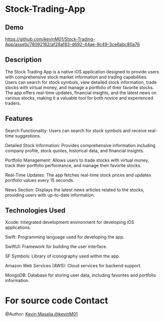 # Stock-Trading-App

## Demo



https://github.com/kevinM01/Stock-Trading-App/assets/78092182/af28af83-d692-44ae-9c49-3ce6abc80a76





## Description
The Stock Trading App is a native iOS application designed to provide users with comprehensive stock market information and trading capabilities. Users can search for stock symbols, view detailed stock information, trade stocks with virtual money, and manage a portfolio of their favorite stocks. The app offers real-time updates, financial insights, and the latest news on various stocks, making it a valuable tool for both novice and experienced traders.

## Features

Search Functionality: Users can search for stock symbols and receive real-time suggestions.

Detailed Stock Information: Provides comprehensive information including company profile, stock quotes, historical data, and financial insights.

Portfolio Management: Allows users to trade stocks with virtual money, track their portfolio performance, and manage their favorite stocks.

Real-Time Updates: The app fetches real-time stock prices and updates portfolio values every 15 seconds.

News Section: Displays the latest news articles related to the stocks, providing users with up-to-date information.

## Technologies Used

Xcode: Integrated development environment for developing iOS applications.

Swift: Programming language used for developing the app.

SwiftUI: Framework for building the user interface.

SF Symbols: Library of iconography used within the app.

Amazon Web Services (AWS): Cloud services for backend support.

MongoDB: Database for storing user data, including favorites and portfolio information.

# For source code Contact
@Author: [Kevin Masalia @kevinM01](https://github.com/kevinM01)

